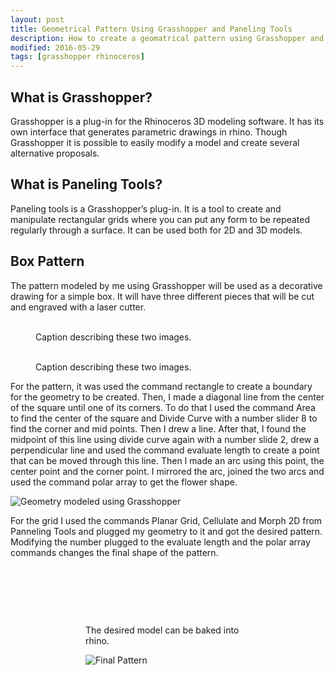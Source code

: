 ```yaml
---
layout: post
title: Geometrical Pattern Using Grasshopper and Paneling Tools
description: How to create a geomatrical pattern using Grasshopper and Paneling Tools
modified: 2016-05-29
tags: [grasshopper rhinoceros]
---
```

## What is Grasshopper?

Grasshopper is a plug-in for the Rhinoceros 3D modeling software. It has its own interface that generates parametric drawings in rhino. Though Grasshopper it is possible to easily modify a model and create several alternative proposals.

## What is Paneling Tools?

Paneling tools is a Grasshopper’s plug-in. It is a tool to create and manipulate rectangular grids where you can put any form to be repeated regularly through a surface. It can be used both for 2D and 3D models.

## Box Pattern

The pattern modeled by me using Grasshopper will be used as a decorative drawing for a simple box. It will have three different pieces that will be cut and engraved with a laser cutter.

<figure class="half">
	<img src="/images/box.jpg" alt="">
	<img src="/images/box2.jpg" alt="">
	<figcaption>Caption describing these two images.</figcaption>
</figure>
<figure class="half">
	<img src="/images/box3.jpg" alt="">
	<img src="/images/box4.jpg" alt="">
	<figcaption>Caption describing these two images.</figcaption>
</figure>

For the pattern, it was used the command rectangle to create a boundary for the geometry to be created. Then, I made a diagonal line from the center of the square until one of its corners. To do that I used the command Area to find the center of the square and Divide Curve with a number slider 8 to find the corner and mid points. Then I drew a line. After that, I found the midpoint of this line using divide curve again with a number slide 2, drew a perpendicular line and used the command evaluate length to create a point that can be moved through this line. Then I made an arc using this point, the center point and the corner point. I mirrored the arc, joined the two arcs and used the command polar array to get the flower shape.

![Geometry modeled using Grasshopper](/images/unit.jpg)

For the grid I used the commands Planar Grid, Cellulate and Morph 2D from Panneling Tools and plugged my geometry to it and got the desired pattern.
Modifying the number plugged to the evaluate length and the polar array commands changes the final shape of the pattern.

<figure class="half">
	<img src="/images/Pattern1.jpg" alt="">
	<img src="/images/pattern2.jpg" alt="">

<figure class="half">
	<img src="/images/pattern3.jpg" alt="">
	<img src="/images/pattern4.jpg" alt="">

<figure class="half">
	<img src="/images/pattern5.jpg" alt="">
	<img src="/images/pattern6.jpg" alt="">


The desired model can be baked into rhino.

![Final Pattern](/images/pattern-final.jpg)
